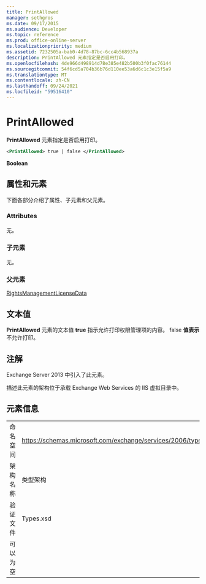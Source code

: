 ```yaml
---
title: PrintAllowed
manager: sethgros
ms.date: 09/17/2015
ms.audience: Developer
ms.topic: reference
ms.prod: office-online-server
ms.localizationpriority: medium
ms.assetid: 7232505a-bab0-4d78-87bc-6cc4b568937a
description: PrintAllowed 元素指定是否启用打印。
ms.openlocfilehash: 4de966d498914d78e385e482b500b3f0fac76144
ms.sourcegitcommit: 54f6cd5a704b36b76d110ee53a6d6c1c3e15f5a9
ms.translationtype: MT
ms.contentlocale: zh-CN
ms.lasthandoff: 09/24/2021
ms.locfileid: "59516410"
---
```

# <a name="printallowed"></a>PrintAllowed

**PrintAllowed** 元素指定是否启用打印。 
  
```XML
<PrintAllowed> true | false </PrintAllowed>
```

 **Boolean**
## <a name="attributes-and-elements"></a>属性和元素

下面各部分介绍了属性、子元素和父元素。
  
### <a name="attributes"></a>Attributes

无。
  
### <a name="child-elements"></a>子元素

无。
  
### <a name="parent-elements"></a>父元素

[RightsManagementLicenseData](rightsmanagementlicensedata.md)
  
## <a name="text-value"></a>文本值

**PrintAllowed** 元素的文本值 **true** 指示允许打印权限管理项的内容。 false **值表示** 不允许打印。 
  
## <a name="remarks"></a>注解

Exchange Server 2013 中引入了此元素。
  
描述此元素的架构位于承载 Exchange Web Services 的 IIS 虚拟目录中。
  
## <a name="element-information"></a>元素信息

|||
|:-----|:-----|
|命名空间  <br/> |https://schemas.microsoft.com/exchange/services/2006/types  <br/> |
|架构名称  <br/> |类型架构  <br/> |
|验证文件  <br/> |Types.xsd  <br/> |
|可以为空  <br/> ||
   

